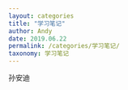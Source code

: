 ```yaml
---
layout: categories
title: "学习笔记"
author: Andy
date: 2019.06.22
permalink: /categories/学习笔记/
taxonomy: 学习笔记
---
```

孙安迪
